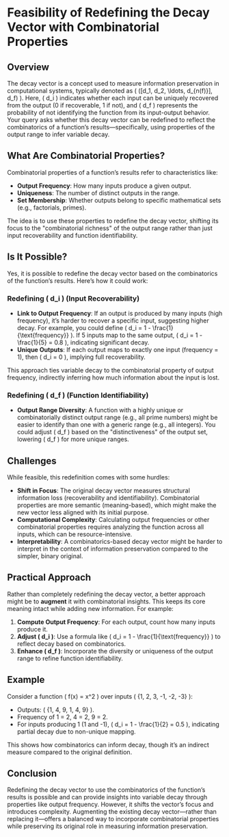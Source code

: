 # Feasibility of Redefining the Decay Vector with Combinatorial Properties

## Overview
The decay vector is a concept used to measure information preservation in computational systems, typically denoted as \( ([d_1, d_2, \ldots, d_{n(f)}], d_f) \). Here, \( d_i \) indicates whether each input can be uniquely recovered from the output (0 if recoverable, 1 if not), and \( d_f \) represents the probability of not identifying the function from its input-output behavior. Your query asks whether this decay vector can be redefined to reflect the combinatorics of a function’s results—specifically, using properties of the output range to infer variable decay.

## What Are Combinatorial Properties?
Combinatorial properties of a function’s results refer to characteristics like:
- **Output Frequency**: How many inputs produce a given output.
- **Uniqueness**: The number of distinct outputs in the range.
- **Set Membership**: Whether outputs belong to specific mathematical sets (e.g., factorials, primes).

The idea is to use these properties to redefine the decay vector, shifting its focus to the "combinatorial richness" of the output range rather than just input recoverability and function identifiability.

## Is It Possible?
Yes, it is possible to redefine the decay vector based on the combinatorics of the function’s results. Here’s how it could work:

### Redefining \( d_i \) (Input Recoverability)
- **Link to Output Frequency**: If an output is produced by many inputs (high frequency), it’s harder to recover a specific input, suggesting higher decay. For example, you could define \( d_i = 1 - \frac{1}{\text{frequency}} \). If 5 inputs map to the same output, \( d_i = 1 - \frac{1}{5} = 0.8 \), indicating significant decay.
- **Unique Outputs**: If each output maps to exactly one input (frequency = 1), then \( d_i = 0 \), implying full recoverability.

This approach ties variable decay to the combinatorial property of output frequency, indirectly inferring how much information about the input is lost.

### Redefining \( d_f \) (Function Identifiability)
- **Output Range Diversity**: A function with a highly unique or combinatorially distinct output range (e.g., all prime numbers) might be easier to identify than one with a generic range (e.g., all integers). You could adjust \( d_f \) based on the "distinctiveness" of the output set, lowering \( d_f \) for more unique ranges.

## Challenges
While feasible, this redefinition comes with some hurdles:
- **Shift in Focus**: The original decay vector measures structural information loss (recoverability and identifiability). Combinatorial properties are more semantic (meaning-based), which might make the new vector less aligned with its initial purpose.
- **Computational Complexity**: Calculating output frequencies or other combinatorial properties requires analyzing the function across all inputs, which can be resource-intensive.
- **Interpretability**: A combinatorics-based decay vector might be harder to interpret in the context of information preservation compared to the simpler, binary original.

## Practical Approach
Rather than completely redefining the decay vector, a better approach might be to **augment** it with combinatorial insights. This keeps its core meaning intact while adding new information. For example:
1. **Compute Output Frequency**: For each output, count how many inputs produce it.
2. **Adjust \( d_i \)**: Use a formula like \( d_i = 1 - \frac{1}{\text{frequency}} \) to reflect decay based on combinatorics.
3. **Enhance \( d_f \)**: Incorporate the diversity or uniqueness of the output range to refine function identifiability.

## Example
Consider a function \( f(x) = x^2 \) over inputs \( \{1, 2, 3, -1, -2, -3\} \):
- Outputs: \( \{1, 4, 9, 1, 4, 9\} \).
- Frequency of 1 = 2, 4 = 2, 9 = 2.
- For inputs producing 1 (1 and -1), \( d_i = 1 - \frac{1}{2} = 0.5 \), indicating partial decay due to non-unique mapping.

This shows how combinatorics can inform decay, though it’s an indirect measure compared to the original definition.

## Conclusion
Redefining the decay vector to use the combinatorics of the function’s results is possible and can provide insights into variable decay through properties like output frequency. However, it shifts the vector’s focus and introduces complexity. Augmenting the existing decay vector—rather than replacing it—offers a balanced way to incorporate combinatorial properties while preserving its original role in measuring information preservation.